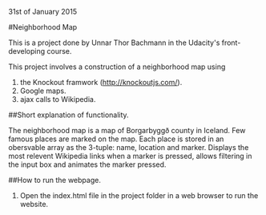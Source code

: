31st of January 2015

#Neighborhood Map

This is a project done by Unnar Thor Bachmann in the Udacity's front-developing course.

This project involves a construction of a neighborhood map using

1. the Knockout framwork (http://knockoutjs.com/).
2. Google maps.
3. ajax calls to Wikipedia.

##Short explanation of functionality.

The neighborhood map is a map of Borgarbyggð county in Iceland. Few famous places are marked on the map. Each place is stored in an obersvable array as the 3-tuple: name, location and marker. Displays the most relevent Wikipedia links when a marker is pressed, allows filtering in the input box and animates the marker pressed.

##How to run the webpage.

1. Open the index.html file in the project folder in a web browser to run the website.


